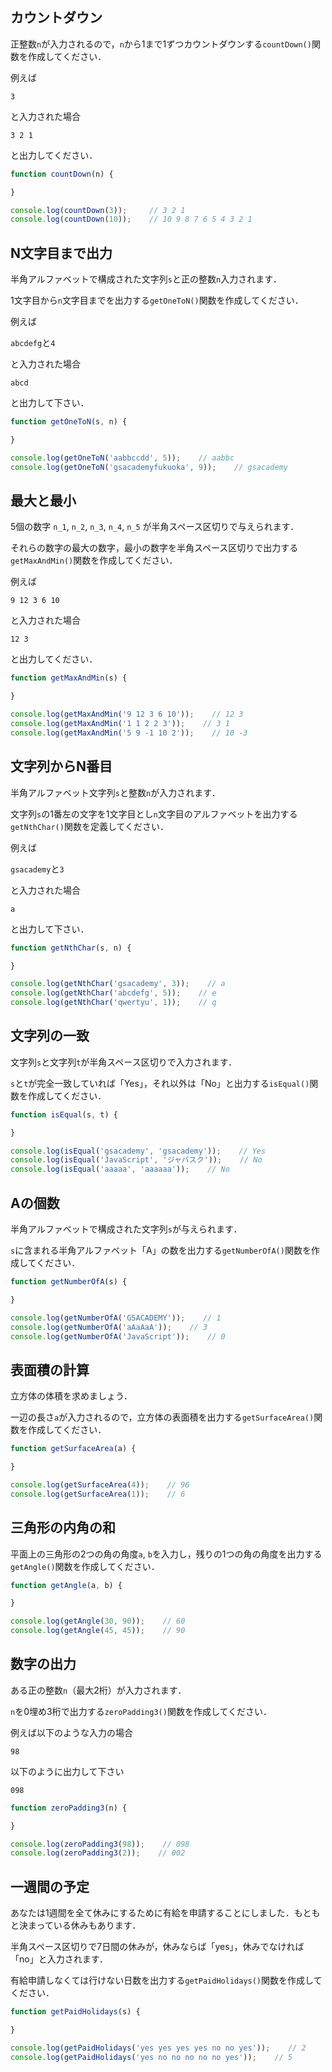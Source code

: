 ## カウントダウン
正整数`n`が入力されるので，`n`から1まで1ずつカウントダウンする`countDown()`関数を作成してください．

例えば

`3`

と入力された場合

`3 2 1`

と出力してください．

```js
function countDown(n) {

}

console.log(countDown(3));     // 3 2 1
console.log(countDown(10));    // 10 9 8 7 6 5 4 3 2 1
```


## N文字目まで出力

半角アルファベットで構成された文字列`s`と正の整数`n`入力されます．

1文字目から`n`文字目までを出力する`getOneToN()`関数を作成してください．

例えば

`abcdefg`と`4`

と入力された場合

`abcd`

と出力して下さい．

```js
function getOneToN(s, n) {

}

console.log(getOneToN('aabbccdd', 5));    // aabbc
console.log(getOneToN('gsacademyfukuoka', 9));    // gsacademy
```


## 最大と最小

5個の数字 `n_1`, `n_2`, `n_3`, `n_4`, `n_5` が半角スペース区切りで与えられます．

それらの数字の最大の数字，最小の数字を半角スペース区切りで出力する`getMaxAndMin()`関数を作成してください．

例えば

`9 12 3 6 10`

と入力された場合

`12 3`

と出力してください．

```js
function getMaxAndMin(s) {

}

console.log(getMaxAndMin('9 12 3 6 10'));    // 12 3
console.log(getMaxAndMin('1 1 2 2 3'));    // 3 1
console.log(getMaxAndMin('5 9 -1 10 2'));    // 10 -3
```


## 文字列からN番目

半角アルファベット文字列`s`と整数`n`が入力されます．

文字列`s`の1番左の文字を1文字目とし`n`文字目のアルファベットを出力する`getNthChar()`関数を定義してください．

例えば

`gsacademy`と`3`

と入力された場合

`a`

と出力して下さい．

```js
function getNthChar(s, n) {

}

console.log(getNthChar('gsacademy', 3));    // a
console.log(getNthChar('abcdefg', 5));    // e
console.log(getNthChar('qwertyu', 1));    // q
```


## 文字列の一致

文字列`s`と文字列`t`が半角スペース区切りで入力されます．

`s`と`t`が完全一致していれば「Yes」，それ以外は「No」と出力する`isEqual()`関数を作成してください．

```js
function isEqual(s, t) {

}

console.log(isEqual('gsacademy', 'gsacademy'));    // Yes
console.log(isEqual('JavaScript', 'ジャバスク'));    // No
console.log(isEqual('aaaaa', 'aaaaaa'));    // No
```


## Aの個数

半角アルファベットで構成された文字列`s`が与えられます．

`s`に含まれる半角アルファベット「A」の数を出力する`getNumberOfA()`関数を作成してください．

```js
function getNumberOfA(s) {

}

console.log(getNumberOfA('GSACADEMY'));    // 1
console.log(getNumberOfA('aAaAaA'));    // 3
console.log(getNumberOfA('JavaScript'));    // 0
```


## 表面積の計算

立方体の体積を求めましょう．

一辺の長さ`a`が入力されるので，立方体の表面積を出力する`getSurfaceArea()`関数を作成してください．

```js
function getSurfaceArea(a) {

}

console.log(getSurfaceArea(4));    // 96
console.log(getSurfaceArea(1));    // 6
```


## 三角形の内角の和

平面上の三角形の2つの角の角度`a`, `b`を入力し，残りの1つの角の角度を出力する`getAngle()`関数を作成してください．

```js
function getAngle(a, b) {

}

console.log(getAngle(30, 90));    // 60
console.log(getAngle(45, 45));    // 90
```


## 数字の出力

ある正の整数`n`（最大2桁）が入力されます．

`n`を0埋め3桁で出力する`zeroPadding3()`関数を作成してください．

例えば以下のような入力の場合

`98`

以下のように出力して下さい

`098`

```js
function zeroPadding3(n) {

}

console.log(zeroPadding3(98));    // 098
console.log(zeroPadding3(2));    // 002
```


## 一週間の予定

あなたは1週間を全て休みにするために有給を申請することにしました．もともと決まっている休みもあります．

半角スペース区切りで7日間の休みが，休みならば「yes」，休みでなければ「no」と入力されます．

有給申請しなくては行けない日数を出力する`getPaidHolidays()`関数を作成してください．

```js
function getPaidHolidays(s) {

}

console.log(getPaidHolidays('yes yes yes yes no no yes'));    // 2
console.log(getPaidHolidays('yes no no no no no yes'));    // 5
```

